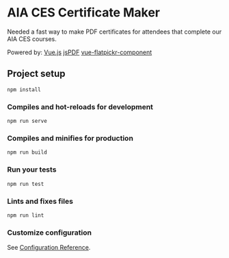 # AIA CES Certificate Maker

Needed a fast way to make PDF certificates for attendees that complete our AIA CES courses.

Powered by:
[Vue.js](https://vuejs.org/)
[jsPDF](https://github.com/MrRio/jsPDF)
[vue-flatpickr-component](https://github.com/ankurk91/vue-flatpickr-component)


## Project setup
```
npm install
```

### Compiles and hot-reloads for development
```
npm run serve
```

### Compiles and minifies for production
```
npm run build
```

### Run your tests
```
npm run test
```

### Lints and fixes files
```
npm run lint
```

### Customize configuration
See [Configuration Reference](https://cli.vuejs.org/config/).
